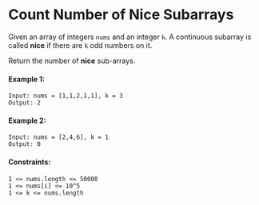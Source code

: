 # Count Number of Nice Subarrays

Given an array of integers ```nums``` and an integer ```k```. A continuous subarray is called **nice** if there are ```k``` odd numbers on it.

Return the number of **nice** sub-arrays.

#### Example 1:
```
Input: nums = [1,1,2,1,1], k = 3
Output: 2
```

#### Example 2:
```
Input: nums = [2,4,6], k = 1
Output: 0
```

#### Constraints:
```
1 <= nums.length <= 50000
1 <= nums[i] <= 10^5
1 <= k <= nums.length
```
